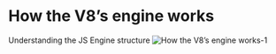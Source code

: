 # How the V8’s engine works

Understanding the JS Engine structure
![How the V8’s engine works-1](images/How%20the%20V8’s%20engine%20works-1.tiff)

